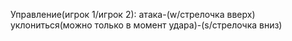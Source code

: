Управление(игрок 1/игрок 2):
атака-(w/стрелочка вверх)
уклониться(можно только в момент удара)-(s/стрелочка вниз)